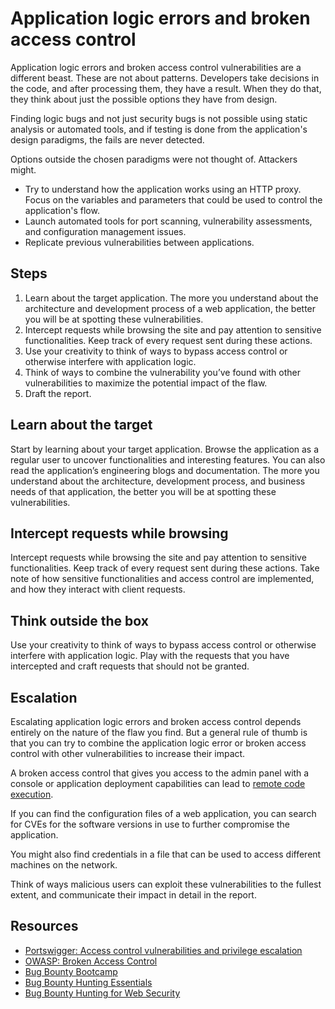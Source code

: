 # Application logic errors and broken access control

Application logic errors and broken access control vulnerabilities are a different beast. These are not about patterns. Developers take decisions in the code, and after processing them, they have a result. When they do that, they think about just the possible options they have from design.

Finding logic bugs and not just security bugs is not possible using static analysis or automated tools, and if testing is done from the application's design paradigms, the fails are never detected.

Options outside the chosen paradigms were not thought of. Attackers might.

* Try to understand how the application works using an HTTP proxy. Focus on the variables and parameters that could be used to control the application's flow.
* Launch automated tools for port scanning, vulnerability assessments, and configuration management issues.
* Replicate previous vulnerabilities between applications.

## Steps

1. Learn about the target application. The more you understand about the architecture and development process of a web application, the better you will be at spotting these vulnerabilities.
2. Intercept requests while browsing the site and pay attention to sensitive functionalities. Keep track of every request sent during these actions.
3. Use your creativity to think of ways to bypass access control or otherwise interfere with application logic.
4. Think of ways to combine the vulnerability you’ve found with other vulnerabilities to maximize the potential impact of the flaw.
5. Draft the report.

## Learn about the target

Start by learning about your target application. Browse the application as a regular user to uncover functionalities and interesting features. You can also read the application’s engineering blogs and documentation. The more you understand about the architecture, development process, and business needs of that application, the better you will be at spotting these vulnerabilities.

## Intercept requests while browsing

Intercept requests while browsing the site and pay attention to sensitive functionalities. Keep track of every request sent during these actions. Take note of how sensitive functionalities and access control are implemented, and how they interact with client requests.

## Think outside the box

Use your creativity to think of ways to bypass access control or otherwise interfere with application logic. Play with the requests that you have intercepted and craft requests that should not be granted.

## Escalation

Escalating application logic errors and broken access control depends entirely on the nature of the flaw you find. But a general rule of thumb is that you can try to combine the application logic error or broken access control with other vulnerabilities to increase their impact.

A broken access control that gives you access to the admin panel with a console or application deployment capabilities can lead to [remote code execution](rce.md). 

If you can find the configuration files of a web application, you can search for CVEs for the software versions in use to further compromise the application. 

You might also find credentials in a file that can be used to access different machines on the network.

Think of ways malicious users can exploit these vulnerabilities to the fullest extent, and communicate their impact in detail in the report.

## Resources

* [Portswigger: Access control vulnerabilities and privilege escalation](https://portswigger.net/web-security/access-control)
* [OWASP: Broken Access Control](https://owasp.org/www-community/Broken_Access_Control)
* [Bug Bounty Bootcamp](https://nostarch.com/bug-bounty-bootcamp)
* [Bug Bounty Hunting Essentials](https://www.packtpub.com/product/bug-bounty-hunting-essentials/9781788626897)
* [Bug Bounty Hunting for Web Security](https://link.springer.com/book/10.1007/978-1-4842-5391-5)

